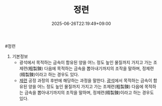 ﻿---
title: "정련"
date: 2025-06-26T22:19:49+09:00
lastmod: 2025-06-26T22:19:49+09:00
type: docs
sidebar:
  open: true
weight: 11
---
<div style="display:none">
  <meta property="article:published_time" content="2025-06-26T13:19:49Z" />
  <meta property="article:modified_time" content="2025-06-26T13:19:49Z" />
</div>
#정련 

1. 기본정보
	- 광석에서 목적하는 금속이 함유된 양을 어느 정도 높인 물질까지 가지고 가는 조제련(粗製鍊) 다음에 목적하는 금속을 뽑아내기까지의 조작을 말하며, 정제련(精製鍊)이라고 하는 경우도 있다.
	- [제련](/industry-study/제련/) 공정 과정의 후반에 해당하는 과정을 말한다. [광석](https://terms.naver.com/entry.nhn?docId=1064953&ref=y)에서 목적하는 금속이 함유된 양을 어느 정도 높인 물질까지 가지고 가는 조제련(粗製鍊) 다음에 목적하는 금속을 뽑아내기까지의 조작을 말하며, 정제련(精製鍊)이라고 하는 경우도 있다.
